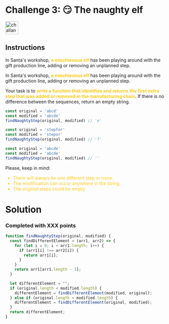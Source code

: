 # Challenge 3: 😏 The naughty elf

<img src="https://adventjs.dev/challenges-2023/3.png" alt="challange-03" width="40px" height="40px" />

## Instructions

<p>In Santa's workshop, <strong style="color:rgb(250 202 21)">a mischievous elf</strong> has been playing around with the gift production line, adding or removing an unplanned step.</p>
<p>In Santa's workshop, <strong style="color:rgb(250 202 21)">a mischievous elf</strong> has been playing around with the gift production line, adding or removing an unplanned step.</p>
<p>Your task is to <strong style="color:rgb(250 202 21)">write a function that identifies and returns the first extra step that was added or removed in the manufacturing chain</strong>. If there is no difference between the sequences, return an empty string.</p>

```js
const original = 'abcd'
const modified = 'abcde'
findNaughtyStep(original, modified) // 'e'

const original = 'stepfor'
const modified = 'stepor'
findNaughtyStep(original, modified) // 'f'

const original = 'abcde'
const modified = 'abcde'
findNaughtyStep(original, modified) // ''
```

<p>Please, keep in mind:</p>

<ul style="color:rgb(250 202 21)">
<li>There will always be one different step or none.</li>
<li>The modification can occur anywhere in the string.</li>
<li>The <em>original</em> steps could be empty</li>
</ul>

# Solution
### Completed with XXX points
```js
function findNaughtyStep(original, modified) {
  const findDifferentElement = (arr1, arr2) => {
    for (let i = 0; i < arr1.length; i++) {
      if (arr1[i] !== arr2[i]) {
        return arr1[i];
      }
    }
    return arr1[arr1.length - 1];
  }

  let differentElement = "";
  if (original.length < modified.length) {
    differentElement = findDifferentElement(modified, original);
  } else if (original.length > modified.length) {
    differentElement = findDifferentElement(original, modified);
  }
  return differentElement;
}
```